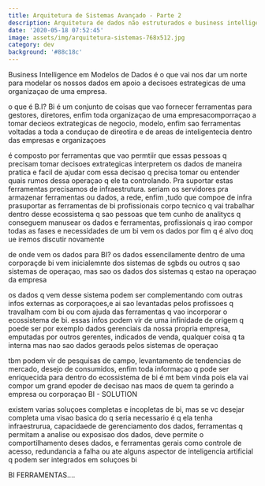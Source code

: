```yaml
---
title: Arquitetura de Sistemas Avançado - Parte 2
description: Arquitetura de dados não estruturados e business intelligente
date: '2020-05-18 07:52:45'
image: assets/img/arquitetura-sistemas-768x512.jpg
category: dev
background: '#88c18c'
---
```

Business Intelligence em Modelos de Dados
é o que vai nos dar um norte para modelar os nossos dados em apoio a decisoes estrategicas de uma organizaçao de uma empresa.

o que é B.I?
Bi é um conjunto de coisas que vao fornecer ferramentas para gestores, diretores, enfim toda organizaçao de uma empresacomporraçao a tomar decieos extrategicas de negocio, modelo, enfim
sao ferramentas voltadas a toda a conduçao de direotira e de areas de inteligentecia dentro das empresas e organizaçoes

é composto por ferramentas que vao permtiir que essas pessoas q precisam tomar decisoes extrategicas interpretem os dados de maneira pratica e facil de ajudar com essa decisao q precisa tomar ou entender quais rumos dessa operaçao q ele ta controlando.
Pra suportar estas ferramentas precisamos de infraestrutura. seriam os servidores pra armazenar ferramentas ou dados, a rede, enfim ,tudo que compoe de infra prasuportar as ferramentas de bi
profissionais corpo tecnico q vai trabalhar dentro desse ecossistema q sao pessoas que tem cunho de analitycs q conseguem manusear os dados e ferramentas, profissionais q irao compor todas as fases e necessidades de um bi
vem os dados por fim q é alvo doq ue iremos discutir novamente

de onde vem os dados para BI?
os dados essencilamente dentro de uma corporaçde bi vem inicialemnte dos sistemas de sgbds ou outros q sao sistemas de operaçao, mas sao os dados dos sistemas q estao na operaçao da empresa

os dados q vem desse sistema podem ser complementando com outras infos externas as corporaçoes,e ai sao levantadas pelos profissoes q travalham com bi ou com ajuda das ferramentas q vao incorporar  o ecossistema de bi.
essas infos podem vir de uma infinidade de origem q poede ser por exemplo dados gerenciais da nossa propria empresa, emputadas por outros gerentes, indicados de venda, qualquer coisa q ta interna mas nao sao dados geraods pelos sistemas de operaçao

tbm podem vir de pesquisas de campo, levantamento de tendencias de mercado, desejo de consumidos, enfim
toda informaçao q pode ser enriquecida para dentro do ecossistema de bi é mt bem vinda pois ela vai compor um grand epoder de decisao nas maos de quem ta gerindo a empresa ou corporaçao
BI - SOLUTION

existem varias soluçoes completas e incopletas de bi, mas se vc desejar completa uma visao basica do q seria necessario é q ela tenha infraestrurua, capacidaede de gerenciamento dos dados, ferramentas q permitam a analise ou exposisao dos dados, deve permite o comportilhamento deses dados, 
e ferramentas gerais como controle de acesso, redundancia a falha ou ate alguns aspector de inteligencia artificial q podem ser integrados em soluçoes bi

BI FERRAMENTAS....
